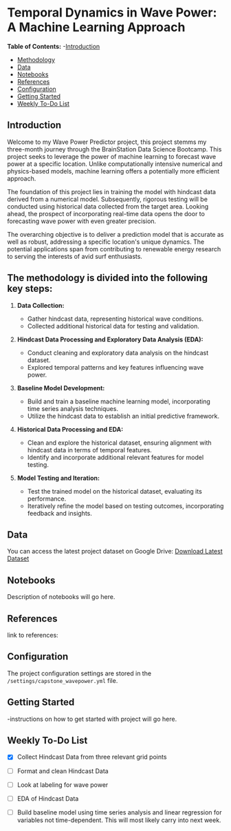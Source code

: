 # Temporal Dynamics in Wave Power: A Machine Learning Approach

**Table of Contents:**
-[Introduction](#introduction)
- [Methodology](#methodology)
- [Data](#data)
- [Notebooks](#notebooks)
- [References](#references)
- [Configuration](#configuration)
- [Getting Started](#getting-started)
- [Weekly To-Do List](#weekly-to-do-list)


## Introduction
Welcome to my Wave Power Predictor project, this project stemms my three-month journey through the BrainStation Data Science Bootcamp. This project seeks to leverage the power of machine learning to forecast wave power at a specific location. Unlike computationally intensive numerical and physics-based models, machine learning offers a potentially more efficient approach.

The foundation of this project lies in training the model with hindcast data derived from a numerical model. Subsequently, rigorous testing will be conducted using historical data collected from the target area. Looking ahead, the prospect of incorporating real-time data opens the door to forecasting wave power with even greater precision.

The overarching objective is to deliver a prediction model that is accurate as well as robust, addressing a specific location's unique dynamics. The potential applications span from contributing to renewable energy research to serving the interests of avid surf enthusiasts.

 
 ## The methodology is divided into the following key steps:

1. **Data Collection:**
   - Gather hindcast data, representing historical wave conditions.
   - Collected additional historical data for testing and validation.

2. **Hindcast Data Processing and Exploratory Data Analysis (EDA):**
   - Conduct cleaning and exploratory data analysis on the hindcast dataset.
   - Explored temporal patterns and key features influencing wave power.

3. **Baseline Model Development:**
   - Build and train a baseline machine learning model, incorporating time series analysis techniques.
   - Utilize the hindcast data to establish an initial predictive framework.

4. **Historical Data Processing and EDA:**
   - Clean and explore the historical dataset, ensuring alignment with hindcast data in terms of temporal features.
   - Identify and incorporate additional relevant features for model testing.

5. **Model Testing and Iteration:**
   - Test the trained model on the historical dataset, evaluating its performance.
   - Iteratively refine the model based on testing outcomes, incorporating feedback and insights.

## Data
You can access the latest project dataset on Google Drive:
[Download Latest Dataset](https://drive.google.com/drive/folders/103uoc3UW-73YHMsvDNyMVQsZfuzLDKWG?usp=sharing)

## Notebooks 
Description of notebooks will go here. 

## References
link to references: 

## Configuration
The project configuration settings are stored in the `/settings/capstone_wavepower.yml` file. 

## Getting Started
-instructions on how to get started with project will go here. 


## Weekly To-Do List

- [x] Collect Hindcast Data from three relevant grid points
- [ ] Format and clean Hindcast Data
- [ ] Look at labeling for wave power
- [ ] EDA of Hindcast Data
- [ ] Build baseline model using time series analysis and linear regression for variables not time-dependent. This will most likely carry into next week.

 


